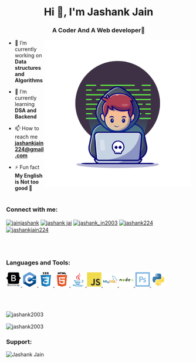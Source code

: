 <h1 align="center">Hi 👋, I'm Jashank Jain</h1>
<h3 align="center">A Coder And A Web developer🤖</h3>
<img align  ="right" width = 400px src="/11602236_21004063.jpg" alt="">


- 🔭 I’m currently working on **Data structures and Algorithms**

- 🌱 I’m currently learning **DSA and Backend**

- 📫 How to reach me **jashankjain224@gmail.com**

- ⚡ Fun fact **My English is Not too good 🥲**
<br><br>
<h3 align="left">Connect with me:</h3>
<p align="left">
<a href="https://twitter.com/jainjashank" target="blank"><img align="center" src="https://raw.githubusercontent.com/rahuldkjain/github-profile-readme-generator/master/src/images/icons/Social/twitter.svg" alt="jainjashank" height="30" width="40" padding = "10px" /></a>
<a href="https://linkedin.com/in/jashank jai" target="blank"><img align="center" src="https://raw.githubusercontent.com/rahuldkjain/github-profile-readme-generator/master/src/images/icons/Social/linked-in-alt.svg" alt="jashank jai" height="30" width="40" padding = "10px" /></a>
<a href="https://instagram.com/jashank_jn2003" target="blank"><img align="center" src="https://raw.githubusercontent.com/rahuldkjain/github-profile-readme-generator/master/src/images/icons/Social/instagram.svg" alt="jashank_jn2003" height="30" width="40"  padding ="10px"/></a>
<a href="https://www.codechef.com/users/jashank224" target="blank"><img align="center" src="https://cdn.jsdelivr.net/npm/simple-icons@3.1.0/icons/codechef.svg" alt="jashank224" height="30" width="40" padding = "10px" /></a>
<a href="https://www.hackerrank.com/jashankjain224" target="blank"><img align="center" src="https://raw.githubusercontent.com/rahuldkjain/github-profile-readme-generator/master/src/images/icons/Social/hackerrank.svg" alt="jashankjain224" height="30" width="40" padding = "10px" /></a>
</p>

<br><br>
<h3 align="left">Languages and Tools:</h3>
<p align="left"> <a href="https://getbootstrap.com" target="_blank" rel="noreferrer"> <img src="https://raw.githubusercontent.com/devicons/devicon/master/icons/bootstrap/bootstrap-plain-wordmark.svg" alt="bootstrap" width="40" height="40"/> </a> <a href="https://www.w3schools.com/cpp/" target="_blank" rel="noreferrer"> <img src="https://raw.githubusercontent.com/devicons/devicon/master/icons/cplusplus/cplusplus-original.svg" alt="cplusplus" width="40" height="40"/> </a> <a href="https://www.w3schools.com/css/" target="_blank" rel="noreferrer"> <img src="https://raw.githubusercontent.com/devicons/devicon/master/icons/css3/css3-original-wordmark.svg" alt="css3" width="40" height="40"/> </a> <a href="https://www.w3.org/html/" target="_blank" rel="noreferrer"> <img src="https://raw.githubusercontent.com/devicons/devicon/master/icons/html5/html5-original-wordmark.svg" alt="html5" width="40" height="40"/> </a> <a href="https://www.java.com" target="_blank" rel="noreferrer"> <img src="https://raw.githubusercontent.com/devicons/devicon/master/icons/java/java-original.svg" alt="java" width="40" height="40"/> </a> <a href="https://developer.mozilla.org/en-US/docs/Web/JavaScript" target="_blank" rel="noreferrer"> <img src="https://raw.githubusercontent.com/devicons/devicon/master/icons/javascript/javascript-original.svg" alt="javascript" width="40" height="40"/> </a> <a href="https://www.mysql.com/" target="_blank" rel="noreferrer"> <img src="https://raw.githubusercontent.com/devicons/devicon/master/icons/mysql/mysql-original-wordmark.svg" alt="mysql" width="40" height="40"/> </a> <a href="https://nodejs.org" target="_blank" rel="noreferrer"> <img src="https://raw.githubusercontent.com/devicons/devicon/master/icons/nodejs/nodejs-original-wordmark.svg" alt="nodejs" width="40" height="40"/> </a> <a href="https://www.photoshop.com/en" target="_blank" rel="noreferrer"> <img src="https://raw.githubusercontent.com/devicons/devicon/master/icons/photoshop/photoshop-line.svg" alt="photoshop" width="40" height="40"/> </a> <a href="https://www.python.org" target="_blank" rel="noreferrer"> <img src="https://raw.githubusercontent.com/devicons/devicon/master/icons/python/python-original.svg" alt="python" width="40" height="40"/> </a> </p>


<br><br>
<p><img align="center" src="https://github-readme-stats.vercel.app/api/top-langs?username=jashank2003&show_icons=true&locale=en&layout=compact" alt="jashank2003" /></p>

<p><img align="center" src="https://github-readme-streak-stats.herokuapp.com/?user=jashank2003&" alt="jashank2003" /></p>
<h3 align="left">Support:</h3>
<p><a href="https://www.buymeacoffee.com/Jashank Jain"> <img align="left" src="https://cdn.buymeacoffee.com/buttons/v2/default-yellow.png" height="50" width="210" alt="Jashank Jain" /></a></p><br><br>
